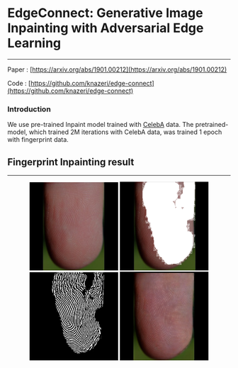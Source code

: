 # EdgeConnect: Generative Image Inpainting with Adversarial Edge Learning
------------
Paper : [https://arxiv.org/abs/1901.00212](https://arxiv.org/abs/1901.00212)

Code : [https://github.com/knazeri/edge-connect](https://github.com/knazeri/edge-connect)

### Introduction
We use pre-trained Inpaint model trained with [CelebA](http://mmlab.ie.cuhk.edu.hk/projects/CelebA.html) data. The pretrained-model, which trained 2M iterations with CelebA data, was trained 1 epoch with fingerprint data.

## Fingerprint Inpainting result
------------
<p align="center">
  <img width="200" src="./examples/Fingerprint/Inpaint_ori.png">
  <img width="200" src="./examples/Fingerprint/Inpaint_mask.png">
  <img width="200" src="./examples/Fingerprint/Inpaint_edge.png">
  <img width="200" src="./examples/Fingerprint/Inpaint_result.png">
</p>
